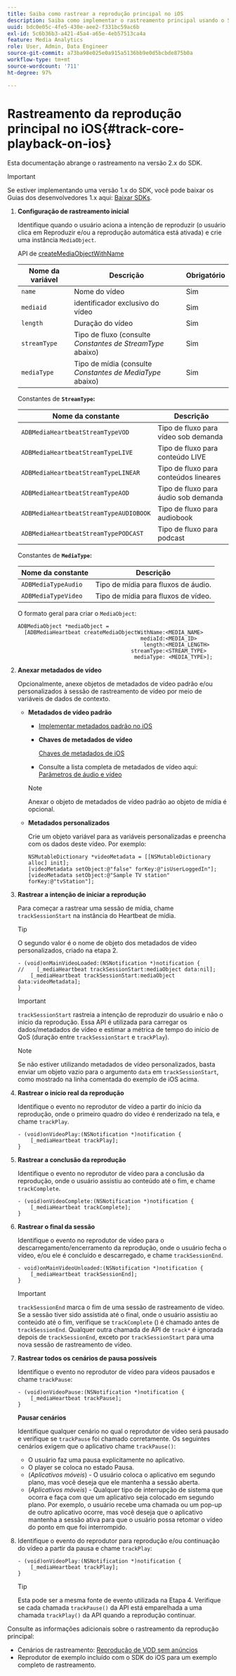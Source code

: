 ```yaml
---
title: Saiba como rastrear a reprodução principal no iOS
description: Saiba como implementar o rastreamento principal usando o SDK do Media no iOS.
uuid: bdc0e05c-4fe5-430e-aee2-f331bc59ac6b
exl-id: 5c6b36b3-a421-45a4-a65e-4eb57513ca4a
feature: Media Analytics
role: User, Admin, Data Engineer
source-git-commit: a73ba98e025e0a915a5136bb9e0d5bcbde875b0a
workflow-type: tm+mt
source-wordcount: '711'
ht-degree: 97%

---
```


# Rastreamento da reprodução principal no iOS{#track-core-playback-on-ios}

Esta documentação abrange o rastreamento na versão 2.x do SDK.

>[!IMPORTANT]
>Se estiver implementando uma versão 1.x do SDK, você pode baixar os Guias dos desenvolvedores 1.x aqui: [Baixar SDKs](/help/getting-started/download-sdks.md).

1. **Configuração de rastreamento inicial**

   Identifique quando o usuário aciona a intenção de reproduzir (o usuário clica em Reproduzir e/ou a reprodução automática está ativada) e crie uma instância `MediaObject`.

   API de [createMediaObjectWithName](https://adobe-marketing-cloud.github.io/media-sdks/reference/ios/Classes/ADBMediaHeartbeat.html#//api/name/createMediaObjectWithName:mediaId:length:streamType:mediaType:)

   | Nome da variável | Descrição | Obrigatório |
   |---|---|---|
   | `name` | Nome do vídeo | Sim |
   | `mediaid` | identificador exclusivo do vídeo | Sim |
   | `length` | Duração do vídeo | Sim |
   | `streamType` | Tipo de fluxo (consulte _Constantes de StreamType_ abaixo) | Sim |
   | `mediaType` | Tipo de mídia (consulte _Constantes de MediaType_ abaixo) | Sim |

   Constantes de **`StreamType`:**

   | Nome da constante | Descrição |
   |---|---|
   | `ADBMediaHeartbeatStreamTypeVOD` | Tipo de fluxo para vídeo sob demanda |
   | `ADBMediaHeartbeatStreamTypeLIVE` | Tipo de fluxo para conteúdo LIVE |
   | `ADBMediaHeartbeatStreamTypeLINEAR` | Tipo de fluxo para conteúdos lineares |
   | `ADBMediaHeartbeatStreamTypeAOD` | Tipo de fluxo para áudio sob demanda |
   | `ADBMediaHeartbeatStreamTypeAUDIOBOOK` | Tipo de fluxo para audiobook |
   | `ADBMediaHeartbeatStreamTypePODCAST` | Tipo de fluxo para podcast |

   Constantes de **`MediaType`:**

   | Nome da constante | Descrição |
   |---|---|
   | `ADBMediaTypeAudio` | Tipo de mídia para fluxos de áudio. |
   | `ADBMediaTypeVideo` | Tipo de mídia para fluxos de vídeo. |

   O formato geral para criar o `MediaObject`:

   ```
   ADBMediaObject *mediaObject =  
     [ADBMediaHeartbeat createMediaObjectWithName:<MEDIA_NAME>
                                          mediaId:<MEDIA_ID>
                                           length:<MEDIA_LENGTH>                       
                                       streamType:<STREAM_TYPE>
                                        mediaType: <MEDIA_TYPE>];
   ```

1. **Anexar metadados de vídeo**

   Opcionalmente, anexe objetos de metadados de vídeo padrão e/ou personalizados à sessão de rastreamento de vídeo por meio de variáveis de dados de contexto.

   * **Metadados de vídeo padrão**

      * [Implementar metadados padrão no iOS](/help/use-cases/track-av-playback/impl-std-metadata/impl-std-metadata-ios.md)
      * **Chaves de metadados de vídeo**

         [Chaves de metadados de iOS](/help/use-cases/track-av-playback/impl-std-metadata/ios-metadata-keys.md)

      * Consulte a lista completa de metadados de vídeo aqui: [Parâmetros de áudio e vídeo](/help/implementation/variables/audio-video-parameters.md)
      >[!NOTE]
      >
      >Anexar o objeto de metadados de vídeo padrão ao objeto de mídia é opcional.

   * **Metadados personalizados**

      Crie um objeto variável para as variáveis personalizadas e preencha com os dados deste vídeo. Por exemplo:

      ```
      NSMutableDictionary *videoMetadata = [[NSMutableDictionary alloc] init];
      [videoMetadata setObject:@"false" forKey:@"isUserLoggedIn"];
      [videoMetadata setObject:@"Sample TV station" forKey:@"tvStation"];
      ```


1. **Rastrear a intenção de iniciar a reprodução**

   Para começar a rastrear uma sessão de mídia, chame `trackSessionStart` na instância do Heartbeat de mídia.

   >[!TIP]
   >
   >O segundo valor é o nome de objeto dos metadados de vídeo personalizados, criado na etapa 2.

   ```
   - (void)onMainVideoLoaded:(NSNotification *)notification {
   //    [_mediaHeartbeat trackSessionStart:mediaObject data:nil];
       [_mediaHeartbeat trackSessionStart:mediaObject data:videoMetadata];
   }
   ```

   >[!IMPORTANT]
   >
   >`trackSessionStart` rastreia a intenção de reproduzir do usuário e não o início da reprodução. Essa API é utilizada para carregar os dados/metadados de vídeo e estimar a métrica de tempo do início de QoS (duração entre `trackSessionStart` e `trackPlay`).

   >[!NOTE]
   >
   >Se não estiver utilizando metadados de vídeo personalizados, basta enviar um objeto vazio para o argumento `data` em `trackSessionStart`, como mostrado na linha comentada do exemplo de iOS acima.

1. **Rastrear o início real da reprodução**

   Identifique o evento no reprodutor de vídeo a partir do início da reprodução, onde o primeiro quadro do vídeo é renderizado na tela, e chame `trackPlay`.

   ```
   - (void)onVideoPlay:(NSNotification *)notification {
       [_mediaHeartbeat trackPlay];
   }
   ```

1. **Rastrear a conclusão da reprodução**

   Identifique o evento no reprodutor de vídeo para a conclusão da reprodução, onde o usuário assistiu ao conteúdo até o fim, e chame `trackComplete`.

   ```
   - (void)onVideoComplete:(NSNotification *)notification {
       [_mediaHeartbeat trackComplete];
   }
   ```

1. **Rastrear o final da sessão**

   Identifique o evento no reprodutor de vídeo para o descarregamento/encerramento da reprodução, onde o usuário fecha o vídeo, e/ou ele é concluído e descarregado, e chame `trackSessionEnd`.

   ```
   - void)onMainVideoUnloaded:(NSNotification *)notification {
       [_mediaHeartbeat trackSessionEnd];
   }
   ```

   >[!IMPORTANT]
   >
   >`trackSessionEnd` marca o fim de uma sessão de rastreamento de vídeo. Se a sessão tiver sido assistida até o final, onde o usuário assistiu ao conteúdo até o fim, verifique se `trackComplete` () é chamado antes de `trackSessionEnd`. Qualquer outra chamada de API de `track*` é ignorada depois de `trackSessionEnd`, exceto por `trackSessionStart` para uma nova sessão de rastreamento de vídeo.

1. **Rastrear todos os cenários de pausa possíveis**

   Identifique o evento no reprodutor de vídeo para vídeos pausados e chame `trackPause`:

   ```
   - (void)onVideoPause:(NSNotification *)notification {
       [_mediaHeartbeat trackPause];
   }
   ```

   **Pausar cenários**

   Identifique qualquer cenário no qual o reprodutor de vídeo será pausado e verifique se `trackPause` foi chamado corretamente. Os seguintes cenários exigem que o aplicativo chame `trackPause()`:

   * O usuário faz uma pausa explicitamente no aplicativo.
   * O player se coloca no estado Pausa.
   * (*Aplicativos móveis*) - O usuário coloca o aplicativo em segundo plano, mas você deseja que ele mantenha a sessão aberta.
   * (*Aplicativos móveis*) - Qualquer tipo de interrupção de sistema que ocorra e faça com que um aplicativo seja colocado em segundo plano. Por exemplo, o usuário recebe uma chamada ou um pop-up de outro aplicativo ocorre, mas você deseja que o aplicativo mantenha a sessão ativa para que o usuário possa retomar o vídeo do ponto em que foi interrompido.

1. Identifique o evento do reprodutor para reprodução e/ou continuação do vídeo a partir da pausa e chame `trackPlay`:

   ```
   - (void)onVideoPlay:(NSNotification *)notification {
       [_mediaHeartbeat trackPlay];
   }
   ```

   >[!TIP]
   >
   >Esta pode ser a mesma fonte de evento utilizada na Etapa 4. Verifique se cada chamada `trackPause()` da API está emparelhada a uma chamada `trackPlay()` da API quando a reprodução continuar.

Consulte as informações adicionais sobre o rastreamento da reprodução principal:

* Cenários de rastreamento: [Reprodução de VOD sem anúncios](/help/use-cases/tracking-scenarios/vod-no-intrs-details.md)
* Reprodutor de exemplo incluído com o SDK do iOS para um exemplo completo de rastreamento.
